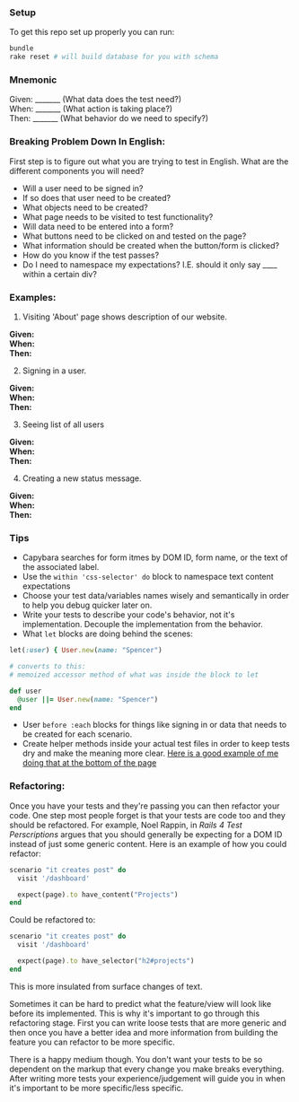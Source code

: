 ### Setup

To get this repo set up properly you can run:  
```ruby
bundle 
rake reset # will build database for you with schema
```

### Mnemonic
Given: _______ (What data does the test need?)  
When: _______ (What action is taking place?)  
Then: _______ (What behavior do we need to specify?)  


### Breaking Problem Down In English:

First step is to figure out what you are trying to test in English.  What are
the different components you will need?  

*  Will a user need to be signed in?  
*  If so does that user need to be created?  
*  What objects need to be created?  
*  What page needs to be visited to test functionality?  
*  Will data need to be entered into a form?  
*  What buttons need to be clicked on and tested on the page?  
*  What information should be created when the button/form is clicked?  
*  How do you know if the test passes?  
*  Do I need to namespace my expectations? I.E. should it only say ____ within a
    certain div?  

### Examples:

1.  Visiting 'About' page shows description of our website.  

**Given:**  
**When:**  
**Then:**  

2.  Signing in a user.  

**Given:**  
**When:**  
**Then:**  

3.  Seeing list of all users

**Given:**  
**When:**  
**Then:**  

4.  Creating a new status message.    

**Given:**  
**When:**  
**Then:**  


### Tips
*  Capybara searches for form itmes by DOM ID, form name, or the text of the
    associated label.  
*  Use the `within 'css-selector' do` block to namespace text content
    expectations  
*  Choose your test data/variables names wisely and semantically in order to
    help you debug quicker later on.  
*  Write your tests to describe your code's behavior, not it's implementation.
    Decouple the implementation from the behavior.  
*  What `let` blocks are doing behind the scenes:

```ruby
let(:user) { User.new(name: "Spencer")

# converts to this:
# memoized accessor method of what was inside the block to let

def user
  @user ||= User.new(name: "Spencer")
end
```

*  User `before :each` blocks for things like signing in or data that needs to
    be created for each scenario.  
*  Create helper methods inside your actual test files in order to keep tests
    dry and make the meaning more clear. [Here is a good example of me doing
    that at the bottom of the
    page](https://github.com/SpencerCDixon/tdd-black-jack/blob/master/spec/hand_spec.rb)  

### Refactoring:
Once you have your tests and they're passing you can then refactor your code.
One step most people forget is that your tests are code too and they should be
refactored.  For example, Noel Rappin, in _Rails 4 Test Perscriptions_ argues
that you should generally be expecting for a DOM ID instead of just some generic
content.  Here is an example of how you could refactor:

```ruby
scenario "it creates post" do
  visit '/dashboard'

  expect(page).to have_content("Projects")
end
```

Could be refactored to:

```ruby
scenario "it creates post" do
  visit '/dashboard'

  expect(page).to have_selector("h2#projects")
end
```

This is more insulated from surface changes of text.  

Sometimes it can be hard to predict what the feature/view will look like before
its implemented.  This is why it's important to go through this refactoring
stage.  First you can write loose tests that are more generic and then once you
have a better idea and more information from building the feature you can
refactor to be more specific.  

There is a happy medium though.  You don't want your tests to be so dependent on
the markup that every change you make breaks everything.  After writing more
tests your experience/judgement will guide you in when it's important to be more
specific/less specific.  




